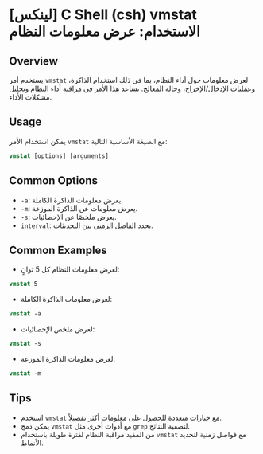 # [لينكس] C Shell (csh) vmstat الاستخدام: عرض معلومات النظام

## Overview
يستخدم أمر `vmstat` لعرض معلومات حول أداء النظام، بما في ذلك استخدام الذاكرة، وعمليات الإدخال/الإخراج، وحالة المعالج. يساعد هذا الأمر في مراقبة أداء النظام وتحليل مشكلات الأداء.

## Usage
يمكن استخدام الأمر `vmstat` مع الصيغة الأساسية التالية:

```csh
vmstat [options] [arguments]
```

## Common Options
- `-a`: يعرض معلومات الذاكرة الكاملة.
- `-m`: يعرض معلومات عن الذاكرة الموزعة.
- `-s`: يعرض ملخصًا عن الإحصائيات.
- `interval`: يحدد الفاصل الزمني بين التحديثات.

## Common Examples
- لعرض معلومات النظام كل 5 ثوانٍ:
```csh
vmstat 5
```

- لعرض معلومات الذاكرة الكاملة:
```csh
vmstat -a
```

- لعرض ملخص الإحصائيات:
```csh
vmstat -s
```

- لعرض معلومات الذاكرة الموزعة:
```csh
vmstat -m
```

## Tips
- استخدم `vmstat` مع خيارات متعددة للحصول على معلومات أكثر تفصيلاً.
- يمكن دمج `vmstat` مع أدوات أخرى مثل `grep` لتصفية النتائج.
- من المفيد مراقبة النظام لفترة طويلة باستخدام `vmstat` مع فواصل زمنية لتحديد الأنماط.